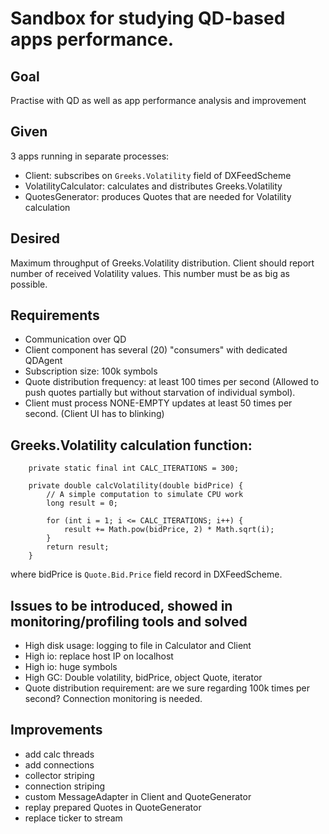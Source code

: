 # Sandbox for studying QD-based apps performance.

## Goal
Practise with QD as well as app performance analysis and improvement  

## Given
3 apps running in separate processes:
- Client: subscribes on `Greeks.Volatility` field of DXFeedScheme
- VolatilityCalculator: calculates and distributes Greeks.Volatility
- QuotesGenerator: produces Quotes that are needed for Volatility calculation

## Desired
Maximum throughput of Greeks.Volatility distribution. Client should report number of 
received Volatility values. This number must be as big as possible.

## Requirements
- Communication over QD
- Client component has several (20) "consumers" with dedicated QDAgent 
- Subscription size: 100k symbols
- Quote distribution frequency: at least 100 times per second (Allowed to push quotes partially but without starvation of individual symbol). 
- Client must process NONE-EMPTY updates at least 50 times per second. (Client UI has to blinking)


## Greeks.Volatility calculation function:
```
    private static final int CALC_ITERATIONS = 300;
    
    private double calcVolatility(double bidPrice) {
        // A simple computation to simulate CPU work
        long result = 0;

        for (int i = 1; i <= CALC_ITERATIONS; i++) {
            result += Math.pow(bidPrice, 2) * Math.sqrt(i);
        }
        return result;
    }
```
where bidPrice is `Quote.Bid.Price` field record in DXFeedScheme.


## Issues to be introduced, showed in monitoring/profiling tools and solved
- High disk usage: logging to file in Calculator and Client
- High io: replace host IP on localhost
- High io: huge symbols 
- High GC: Double volatility, bidPrice, object Quote, iterator
- Quote distribution requirement: are we sure regarding 100k times per second? Connection monitoring is needed.

## Improvements
- add calc threads
- add connections
- collector striping
- connection striping
- custom MessageAdapter in Client and QuoteGenerator
- replay prepared Quotes in QuoteGenerator
- replace ticker to stream